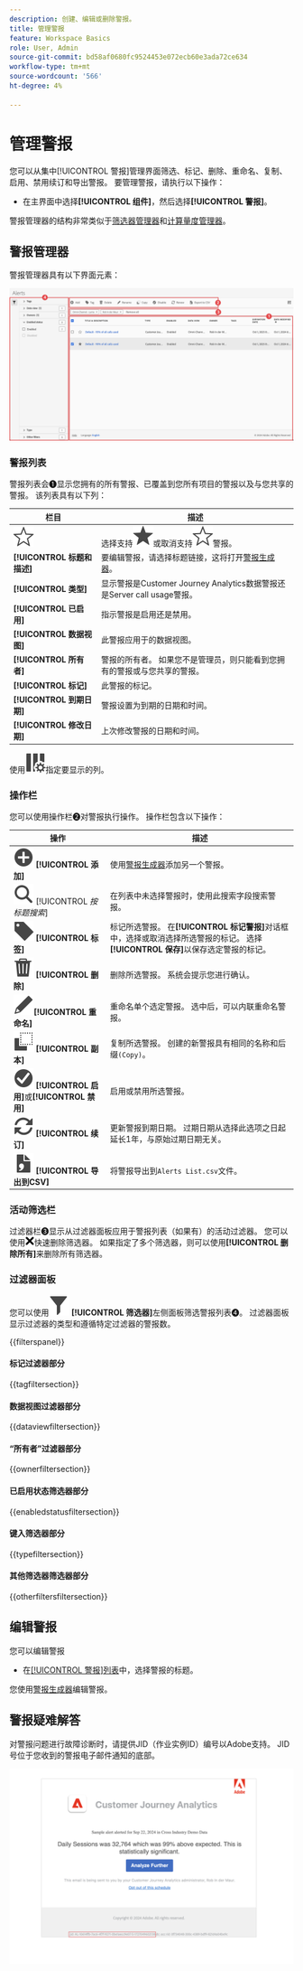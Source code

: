 ```yaml
---
description: 创建、编辑或删除警报。
title: 管理警报
feature: Workspace Basics
role: User, Admin
source-git-commit: bd58af0680fc9524453e072ecb60e3ada72ce634
workflow-type: tm+mt
source-wordcount: '566'
ht-degree: 4%

---
```


# 管理警报


您可以从集中[!UICONTROL 警报]管理界面筛选、标记、删除、重命名、复制、启用、禁用续订和导出警报。 要管理警报，请执行以下操作：

* 在主界面中选择&#x200B;**[!UICONTROL 组件]**，然后选择&#x200B;**[!UICONTROL 警报]**。

警报管理器的结构非常类似于[筛选器管理器](/help/components/filters/manage-filters.md)和[计算量度管理器](/help/components/calc-metrics/cm-workflow/cm-manager.md)。


## 警报管理器

警报管理器具有以下界面元素：

![筛选器接口](assets/alerts-manager.png)

### 警报列表

警报列表会➊显示您拥有的所有警报、已覆盖到您所有项目的警报以及与您共享的警报。 该列表具有以下列：

| 栏目 | 描述 |
|---|---|
| ![星形大纲](/help/assets/icons/StarOutline.svg) | 选择支持![Star](/help/assets/icons/Star.svg)或取消支持![StarOutline](/help/assets/icons/StarOutline.svg)警报。 |
| **[!UICONTROL 标题和描述]** | 要编辑警报，请选择标题链接，这将打开[警报生成器](alert-builder.md#alert-builder)。 |
| **[!UICONTROL 类型]** | 显示警报是Customer Journey Analytics数据警报还是Server call usage警报。 |
| **[!UICONTROL 已启用]** | 指示警报是启用还是禁用。 |
| **[!UICONTROL 数据视图]** | 此警报应用于的数据视图。 |
| **[!UICONTROL 所有者]** | 警报的所有者。 如果您不是管理员，则只能看到您拥有的警报或与您共享的警报。 |
| **[!UICONTROL 标记]** | 此警报的标记。 |
| **[!UICONTROL 到期日期]** | 警报设置为到期的日期和时间。 |
| **[!UICONTROL 修改日期]** | 上次修改警报的日期和时间。 |

<!-- When "Last used" column is added, add this information as the description: Shows the date when the alert was last used. <p>This information can help you determine whether a component is valuable to users in your organization, where it is used, and if it needs to be deleted or modified.</p><p>Consider the following when viewing this column:</p><ul><li>This information does not include usage from the API, Report Builder, or Data Warehouse.</li><li>For some components, this column might not contain data if the component was last used prior to September 2023.</li></ul> -->

使用![ColumnSetting](/help/assets/icons/ColumnSetting.svg)指定要显示的列。

### 操作栏

您可以使用操作栏➋对警报执行操作。 操作栏包含以下操作：

| 操作 | 描述 |
|---|---|
| ![添加圆圈](/help/assets/icons/AddCircle.svg) **[!UICONTROL 添加]** | 使用[警报生成器](alert-builder.md#alert-builder)添加另一个警报。 |
| ![搜索](/help/assets/icons/Search.svg) [!UICONTROL *按标题搜索*] | 在列表中未选择警报时，使用此搜索字段搜索警报。 |
| ![标签](/help/assets/icons/Label.svg) **[!UICONTROL 标签]** | 标记所选警报。 在&#x200B;**[!UICONTROL 标记警报]**&#x200B;对话框中，选择或取消选择所选警报的标记。 选择&#x200B;**[!UICONTROL 保存]**&#x200B;以保存选定警报的标记。 |
| ![删除](/help/assets/icons/Delete.svg) **[!UICONTROL 删除]** | 删除所选警报。 系统会提示您进行确认。 |
| ![编辑](/help/assets/icons/Edit.svg)**[!UICONTROL 重命名]** | 重命名单个选定警报。 选中后，可以内联重命名警报。 |
| ![副本](/help/assets/icons/Copy.svg) **[!UICONTROL 副本]** | 复制所选警报。 创建的新警报具有相同的名称和后缀`(Copy)`。 |
| ![CheckmarkCircle](/help/assets/icons/CheckmarkCircle.svg) **[!UICONTROL 启用]**&#x200B;或&#x200B;**[!UICONTROL 禁用]** | 启用或禁用所选警报。 |
| ![刷新](/help/assets/icons/Refresh.svg) **[!UICONTROL 续订]** | 更新警报到期日期。 过期日期从选择此选项之日起延长1年，与原始过期日期无关。 |
| ![文件CSV](/help/assets/icons/FileCSV.svg) **[!UICONTROL 导出到CSV]** | 将警报导出到`Alerts List.csv`文件。 |


### 活动筛选栏

过滤器栏➌显示从过滤器面板应用于警报列表（如果有）的活动过滤器。 您可以使用![CrossSize75](/help/assets/icons/CrossSize75.svg)快速删除筛选器。 如果指定了多个筛选器，则可以使用&#x200B;**[!UICONTROL 删除所有]**&#x200B;来删除所有筛选器。


### 过滤器面板

您可以使用![筛选器](/help/assets/icons/Filter.svg) **[!UICONTROL 筛选器]**&#x200B;左侧面板筛选警报列表➍。 过滤器面板显示过滤器的类型和遵循特定过滤器的警报数。

{{filterspanel}}


#### 标记过滤器部分

{{tagfiltersection}}


#### 数据视图过滤器部分

{{dataviewfiltersection}}


#### “所有者”过滤器部分

{{ownerfiltersection}}


#### 已启用状态筛选器部分

{{enabledstatusfiltersection}}


#### 键入筛选器部分

{{typefiltersection}}


#### 其他筛选器筛选器部分

{{otherfiltersfiltersection}}



## 编辑警报

您可以编辑警报

* 在[[!UICONTROL 警报]列表](#alerts-list)中，选择警报的标题。

您使用[警报生成器](alert-builder.md#alert-builder)编辑警报。

## 警报疑难解答

对警报问题进行故障诊断时，请提供JID（作业实例ID）编号以Adobe支持。 JID号位于您收到的警报电子邮件通知的底部。

![通知电子邮件](assets/alerts-email.PNG)
